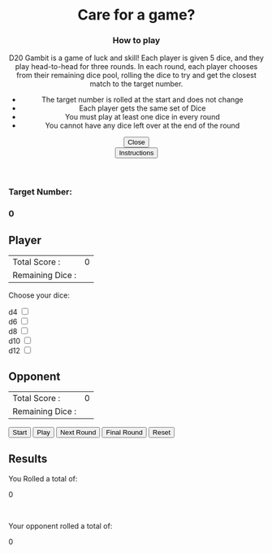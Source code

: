 <!DOCTYPE html>
<html>
    <head>
        <title>D20 Gambit</title>
        <meta charset="UTF-8">
        <script src="scripts/script.js" defer></script>
        <link href="resources/css/style.css" rel="stylesheet" type="text/css">
    </head>
    <body>
        <header>
            <h1>Care for a game?</h1>
            <aside id="how-to-play">
                <h3>How to play</h3>
                <p>D20 Gambit is a game of luck and skill! Each player is given 5 dice, and they play head-to-head
                    for three rounds. In each round, each player chooses from their remaining dice pool, rolling the dice
                    to try and get the closest match to the target number.
                <ul>
                    <li>The target number is rolled at the start and does not change</li>
                    <li>Each player gets the same set of Dice</li>
                    <li>You must play at least one dice in every round</li>
                    <li>You cannot have any dice left over at the end of the round</li>
                </ul>
                </p>
                <button id="close-aside">Close</button>
            </aside>
            <nav>
                <button id="show-aside">Instructions</button>
            </nav>
        </header>
        <main>
            <div class="target">
                <h3>Target Number:</h3> <h3 id="targetNum">0</h3>
            </div>
            <div class="game">
                <section class="partcipant">
                    <h2>Player</h2>
                    <table>
                        <tr>
                            <td>Total Score :</td>
                            <td id="playerGameScore">0</td>
                        </tr>
                        <tr>
                            <td>Remaining Dice : </td>
                            <td id="playerRemainingDice"></td>
                        </tr>
                    </table>
                    <form id="playerInputs">
                        <p>Choose your dice:</p>
                        <div id="d4-box" class="dice">
                            <label for="d4">d4</label>
                            <input id="d4" name="playerdice" type="checkbox" value="4">
                       </div>
                       <div id="d6-box" class="dice">
                            <label for="d6">d6</label>
                            <input id="d6" name="playerdice" type="checkbox" value="6">
                        </div>
                        <div id="d8-box" class="dice">
                            <label for="d8">d8</label>
                            <input id="d8" name="playerdice" type="checkbox" value="8">
                        </div>
                        <div id="d10-box"class="dice">
                            <label for="d10">d10</label>
                            <input id="d10" name="playerdice" type="checkbox" value="10">
                        </div>
                        <div id="d12-box" class="dice">
                            <label for="d12">d12</label>
                            <input id="d12" name="playerdice" type="checkbox" value="12"> 
                        </div>
                    </form>
                </section>
                <section class="partcipant">
                    <h2>Opponent</h2>
                    <table>
                        <tr>
                            <td>Total Score :</td>
                            <td id="opponentGameScore">0</td>
                        </tr>
                        <tr>
                            <td>Remaining Dice : </td>
                            <td id="opponentRemainingDice"></td>
                        </tr>
                    </table>
                </section>
            </div>
            <section class="results">
                <button id="startGame">Start</button>
                <button id="playGame">Play</button>
                <button id="roundTwo">Next Round</button>
                <button id="roundThree">Final Round</button>
                <button id="reset">Reset</button>
                <h2>Results</h2>
                <p>You Rolled a total of: </p><p id="plyrResult">0</p><br>
                <p>Your opponent rolled a total of: </p><p id="oppntResult">0</p><br>
                <h3 id="roundOutcome"></h3>
                <h1 id="finalOutcome"></h1>
            </section>
        </main>
    </body>
</html>